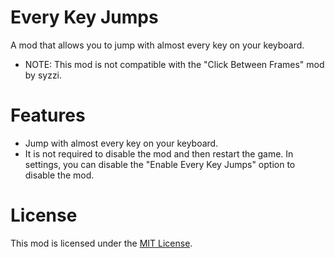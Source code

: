 # Every Key Jumps
A mod that allows you to jump with almost every key on your keyboard.
- NOTE: This mod is not compatible with the "Click Between Frames" mod by syzzi.

# Features
- Jump with almost every key on your keyboard.
- It is not required to disable the mod and then restart the game. In settings, you can disable the "Enable Every Key Jumps" option to disable the mod.

# License
This mod is licensed under the [MIT License](./LICENSE).